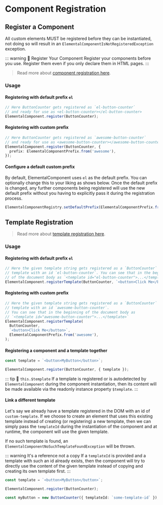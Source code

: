 # Component Registration

## Register a Component

All custom elements MUST be registered before they can be instantiated, not doing so will result in an
`ElementalComponentIsNotRegisteredException` exception.

::: warning 👺 Register Your Component
Register your components before you use. Register them even if you only declare them in HTML pages.
:::

> Read more about [component registration here](./component-registry/component-registration.md).

### Usage

#### Registering with default prefix `el`

```ts
// Here ButtonCounter gets registered as `el-button-counter`
// and ready for use as <el-button-counter></el-button-counter>
ElementalComponent.register(ButtonCounter);
```

#### Registering with custom prefix

```ts
// Here ButtonCounter gets registered as `awesome-button-counter`
// and ready for use as <awesome-button-counter></awesome-button-counter>
ElementalComponent.register(ButtonCounter, {
  prefix: ElementalComponentPrefix.from('awesome'),
});
```

#### Configure a default custom prefix

By default, ElementalComponent uses `el` as the default prefix. You can optionally change this to
your liking as shows below. Once the default prefix is changed, any further components being registered
will use the new default prefix without you having to explicitly pass it during the registration process.

```ts
ElementalComponentRegistry.setDefaultPrefix(ElementalComponentPrefix.from('my'));
```

## Template Registration

> Read more about [template registration here](./component-registry/template-registration.md).

### Usage

#### Registering with default prefix `el`

```ts
// Here the given template string gets registered as a `ButtonCounter`
// template with an id `el-button-counter`. You can see that in the beginning
// of the document body as `<template id="el-button-counter">...</template>`
ElementalComponent.registerTemplate(ButtonCounter, `<button>Click Me</button>`);
```

#### Registering with custom prefix

```ts
// Here the given template string gets registered as a `ButtonCounter`
// template with an id `awesome-button-counter`.
// You can see that in the beginning of the document body as
// `<template id="awesome-button-counter">...</template>`
ElementalComponent.registerTemplate(
  ButtonCounter,
  `<button>Click Me</button>`,
  ElementalComponentPrefix.from('awesome'),
);
```

#### Registering a component and a template together

```ts
const template = `<button>MyButton</button>`;

ElementalComponent.register(ButtonCounter, { template });
```

::: tip 💁 `this.$template`
If a template is registered or is autodetected by `ElementalComponent` during the
component instantiation, then its content will be made available via the readonly
instance property `$template`.
:::

#### Link a different template

Let's say we already have a template registered in the DOM with an id of `custom-template`.
If we choose to create an element that uses this existing template instead of creating (or registering)
a new template, then we can simply pass the `templateId` during the instantiation of
the component and at runtime, the component will use the given template.

If no such template is found, an `ElementalComponentNoSuchTemplateFoundException` will be thrown.

::: warning It's a reference not a copy
If a `templateId` is provided and a template with such an id already exists, then the
component will try to directly use the content of the given template instead of copying and creating
its own template first.
:::

```ts
const template = `<button>MyButton</button>`;

ElementalComponent.register(ButtonCounter);

const myButton = new ButtonCounter({ templateId: `some-template-id` });
```
